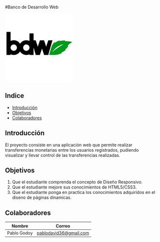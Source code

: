 #Banco de Desarrollo Web

![BDW](/Anexos/bdw-logo.png "Banco de Desarrollo Web")


## Indice

* [Introducción](#introduccion)
* [Objetivos](#objetivos)
* [Colaboradores](#colaboradores)


## Introducción

El proyecto consiste en una aplicación web que permite realizar transferencias monetarias entre los usuarios registrados, pudiendo visualizar y llevar control de las transferencias realizadas.


## Objetivos

1. Que el estudiante comprenda el concepto de Diseño Responsivo.
2. Que el estudiante mejore sus conocimientos de HTML5/CSS3.
3. Que el estudiante ponga en practica los conocimientos adquiridos en el diseno de páginas dinamicas.


## Colaboradores

| Nombre | Correo |
|:------------:|:--------------:|
| Pablo Godoy | pablodavid36@gmail.com |
